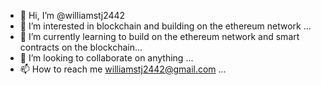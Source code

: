 - 👋 Hi, I’m @williamstj2442
- 👀 I’m interested in blockchain and building on the ethereum network ...
- 🌱 I’m currently learning to build on the ethereum network and smart contracts on the blockchain...
- 💞️ I’m looking to collaborate on anything ...
- 📫 How to reach me williamstj2442@gmail.com ...

<!---
williamstj2442/williamstj2442 is a ✨ special ✨ repository because its `README.md` (this file) appears on your GitHub profile.
You can click the Preview link to take a look at your changes.
--->
